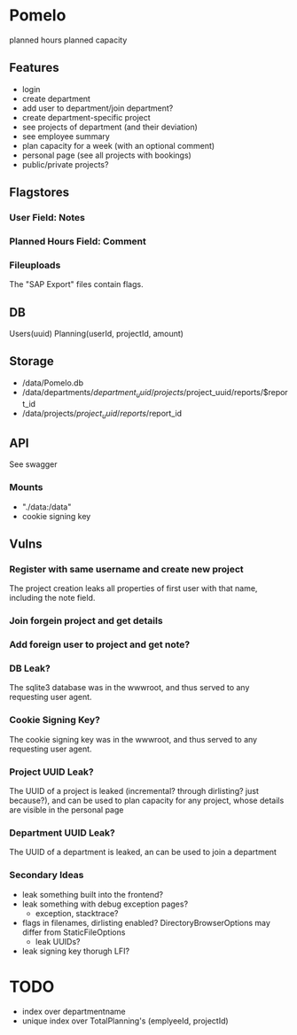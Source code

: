 # Pomelo
planned hours
planned capacity

## Features
- login
- create department
- add user to department/join department?
- create department-specific project
- see projects of department (and their deviation)
- see employee summary
- plan capacity for a week (with an optional comment)
- personal page (see all projects with bookings)
- public/private projects?

## Flagstores
### User Field: Notes
### Planned Hours Field: Comment

### Fileuploads
The "SAP Export" files contain flags.

## DB
Users(uuid)
Planning(userId, projectId, amount)

## Storage
- /data/Pomelo.db
- /data/departments/$department_uuid/projects/$project_uuid/reports/$report_id
- /data/projects/$project_uuid/reports/$report_id

## API
See swagger

### Mounts
- "./data:/data"
- cookie signing key

## Vulns

### Register with same username and create new project
The project creation leaks all properties of first user with that name, including the note field.

### Join forgein project and get details

### Add foreign user to project and get note?

### DB Leak?
The sqlite3 database was in the wwwroot, and thus served to any requesting user agent.

### Cookie Signing Key?
The cookie signing key was in the wwwroot, and thus served to any requesting user agent.

### Project UUID Leak?
The UUID of a project is leaked (incremental? through dirlisting? just because?), and can be used to plan capacity for any project, whose details are visible in the personal page

### Department UUID Leak?
The UUID of a department is leaked, an can be used to join a department

### Secondary Ideas
- leak something built into the frontend?
- leak something with debug exception pages?
    - exception, stacktrace?
- flags in filenames, dirlisting enabled? DirectoryBrowserOptions may differ from StaticFileOptions
    - leak UUIDs?
- leak signing key thorugh LFI?


# TODO
- index over departmentname
- unique index over TotalPlanning's (emplyeeId, projectId)
